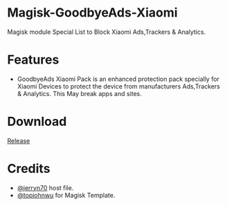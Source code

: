 # Magisk-GoodbyeAds-Xiaomi
Magisk module Special List to Block Xiaomi Ads,Trackers &amp; Analytics.

# Features
- GoodbyeAds Xiaomi Pack is an enhanced protection pack specially for Xiaomi Devices to protect the device from manufacturers Ads,Trackers & Analytics. This May break apps and sites.

# Download
[Release](https://github.com/akkradet/Magisk-GoodbyeAds-Xiaomi/releases)


# Credits
-  [@jerryn70](https://github.com/jerryn70/GoodbyeAds/) host file.
- [@topjohnwu](https://github.com/topjohnwu) for Magisk Template.

